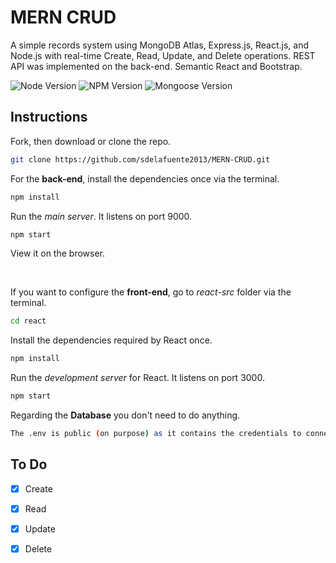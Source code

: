 # MERN CRUD

A simple records system using MongoDB Atlas, Express.js, React.js, and Node.js with real-time Create, Read, Update, and Delete operations. REST API was implemented on the back-end. Semantic React and Bootstrap.

![Node Version](https://img.shields.io/badge/node-v16.13.1-yellowgreen.svg)
![NPM Version](https://img.shields.io/badge/npm-v8.1.2-blue.svg)
![Mongoose Version](https://img.shields.io/badge/mongoose-v6.3.5-blue.svg)

## Instructions

Fork, then download or clone the repo.
```bash
git clone https://github.com/sdelafuente2013/MERN-CRUD.git

```

For the **back-end**, install the dependencies once via the terminal.
```bash
npm install
```

Run the *main server*. It listens on port 9000.
```bash
npm start
```
View it on the browser.

<br>

If you want to configure the **front-end**, go to *react-src* folder via the terminal.

```bash
cd react
```

Install the dependencies required by React once.
```bash
npm install
```

Run the *development server* for React. It listens on port 3000.
```bash
npm start
```


Regarding the **Database** you don't need to do anything.
```bash
The .env is public (on purpose) as it contains the credentials to connect to MongoDB Atlas. So you don't have to create a DB or configure it.
```

## To Do

- [x] Create
- [x] Read
- [x] Update
- [x] Delete

